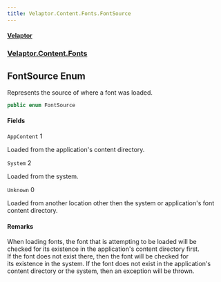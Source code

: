 ```yaml
---
title: Velaptor.Content.Fonts.FontSource
---
```


#### [Velaptor](Namespaces.md 'Velaptor Namespaces')
### [Velaptor.Content.Fonts](Velaptor.Content.Fonts.md 'Velaptor.Content.Fonts')

## FontSource Enum

Represents the source of where a font was loaded.

```csharp
public enum FontSource
```
#### Fields

<a name='Velaptor.Content.Fonts.FontSource.AppContent'></a>

`AppContent` 1

Loaded from the application's content directory.

<a name='Velaptor.Content.Fonts.FontSource.System'></a>

`System` 2

Loaded from the system.

<a name='Velaptor.Content.Fonts.FontSource.Unknown'></a>

`Unknown` 0

Loaded from another location other then the system or application's font content directory.

#### Remarks
When loading fonts, the font that is attempting to be loaded will be  
checked for its existence in the application's content directory first.  
If the font does not exist there, then the font will be checked for  
its existence in the system.  If the font does not exist in the application's  
content directory or the system, then an exception will be thrown.
